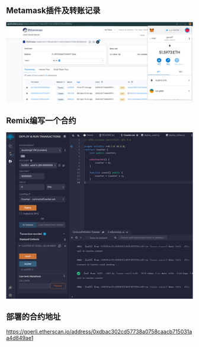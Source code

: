 ## Metamask插件及转账记录
![metamask](/assets/w1/metamask.png)

## Remix编写一个合约
![remix](/assets/w1/remix.png)


## 部署的合约地址
https://goerli.etherscan.io/address/0xdbac302cd57738a0758caacb715031aa4d849ae1
